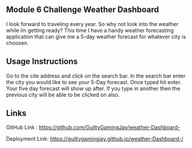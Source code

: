 Module 6 Challenge  Weather Dashboard
----------------------------------------------------


I look forward to traveling every year. So why not look into the weather while im getting ready?  This time I have a  handy weather forecasting application that can give me a 5-day weather forecast for whatever city is choosen.


Usage Instructions
----------------------------------------------------

Go to the cite address and click on the search bar. In the search bar enter the city you would like to see your 5-Day forecast. Once typed hit enter. Your five day forecast will show up after. If you type in another then the previous city will be able to be clicked on also.

Links
----------------------------------------------------

GitHub Link : 
https://github.com/GuiltyGamingJay/weather-Dashboard-

Deployment Link:
https://guiltygamingjay.github.io/weather-Dashboard-/

